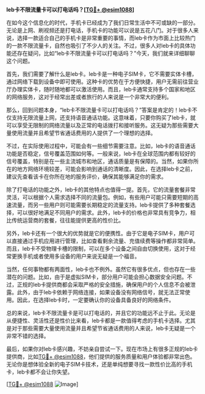 **leb卡不限流量卡可以打电话吗？[[TG💪+ @esim1088](https://t.me/s/esim1088)]**

在如今这个信息化的时代，手机卡已经成为了我们日常生活中不可或缺的一部分。无论是上网、刷视频还是打电话，手机卡的功能可以说是五花八门。对于很多人来说，选择一款适合自己的手机卡是非常重要的事情，而leb卡作为市面上比较热门的一款不限流量卡，自然也吸引了不少人的关注。不过，很多人对leb卡的具体功能还存在疑问，比如“leb卡不限流量卡可以打电话吗？”今天，我们就来详细聊聊这个问题。

首先，我们需要了解什么是leb卡。leb卡是一种电子SIM卡，它不需要实体卡槽，通过网络下载到设备中即可使用。这种卡的优势在于方便快捷，用户无需前往营业厅办理实体卡，随时随地都可以激活使用。而且，leb卡通常支持多个国家和地区的网络服务，这对于经常出差或者旅行的人来说是一个非常大的便利。

那么，回到问题本身，“leb卡不限流量卡可以打电话吗？”答案是肯定的！leb卡不仅支持无限流量上网，还支持语音通话功能。这意味着，只要你购买了leb卡，就可以享受无限制的网络流量以及正常的电话拨打和接听服务。这无疑为那些需要大量使用流量并且希望节省通话费用的人提供了一个理想的选择。

不过，在实际使用过程中，可能会有一些细节需要注意。比如，leb卡的语音通话功能是否稳定，信号覆盖范围如何等。一般来说，leb卡在全球范围内都有较好的信号覆盖，特别是在一些主流城市和地区，通话质量是有保障的。当然，如果你所在的地方网络环境较差，可能会影响到通话的清晰度。因此，在选择leb卡之前，建议先查看该卡在你所在地的服务评价，确保其能够满足你的需求。

除了打电话的功能之外，leb卡的其他特点也值得一提。首先，它的流量套餐非常灵活，可以根据个人需求选择不同的流量包。例如，有些用户可能只需要短期的高速流量，而另一些用户则可能需要长期稳定的流量支持。leb卡提供了多种套餐选择，可以很好地满足不同用户的需求。此外，leb卡的价格也非常具有竞争力，相比传统运营商的套餐，往往能提供更高的性价比。

另外，leb卡还有一个很大的优势就是它的便携性。由于它是电子SIM卡，用户可以直接通过手机应用进行管理，比如查看剩余流量、充值续费等操作都非常简单。而且，leb卡不受物理卡槽的限制，可以在多个设备之间自由切换使用，这对于经常更换手机或者使用多设备的用户来说无疑是一个福音。

当然，任何事物都有两面性，leb卡也不例外。虽然它有很多优点，但也存在一些潜在的问题。比如，由于是虚拟SIM卡，部分用户可能会担心数据安全问题。不过，正规的leb卡提供商都会采取严格的安全措施，确保用户的个人信息不会被泄露。此外，由于leb卡依赖于网络连接，如果设备没有网络信号，就无法正常使用。因此，在选择leb卡时，一定要确认你的设备具备良好的网络条件。

总的来说，leb卡不限流量卡是可以打电话的，并且它的功能远不止于此。无论是从便捷性、灵活性还是性价比来看，leb卡都是一款值得考虑的手机卡选择。尤其是对于那些需要大量使用流量并且希望节省通话费用的人来说，leb卡无疑是一个非常不错的选择。

最后，如果你对leb卡感兴趣，不妨亲自尝试一下。现在市场上有很多正规的leb卡提供商，比如[TG💪+ @esim1088](https://t.me/s/esim1088)，他们提供的服务质量和用户体验都非常出色。无论你是想体验全新的电子SIM卡技术，还是单纯想要寻找一款性价比高的手机卡，leb卡都不会让你失望。

[[TG💪+ @esim1088](https://t.me/s/esim1088) ![Image](https://i.postimg.cc/4NQfJmqS/Snipaste-2025-05-13-00-14-12.png)]